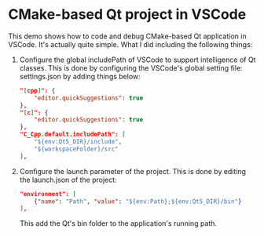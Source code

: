 # CMake-based Qt project in VSCode

This demo shows how to code and debug CMake-based Qt application in VSCode. It's actually quite simple. What I did including the following things:

1. Configure the global includePath of VSCode to support intelligence of Qt classes. This is done by configuring the VSCode's global setting file: settings.json by adding things below:

    ```json
    "[cpp]": {
        "editor.quickSuggestions": true
    },
    "[c]": {
        "editor.quickSuggestions": true
    },
    "C_Cpp.default.includePath": [
        "${env:Qt5_DIR}/include",
        "${workspaceFolder}/src"
    ],
    ```

2. Configure the launch parameter of the project. This is done by editing the launch.json of the project:

    ```json
    "environment": [
        {"name": "Path", "value": "${env:Path};${env:Qt5_DIR}/bin"}
    ],
    ```

    This add the Qt's bin folder to the application's running path.

